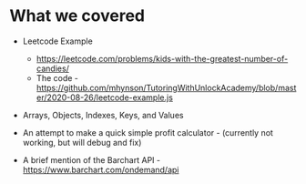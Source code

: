 # What we covered

- Leetcode Example
  - https://leetcode.com/problems/kids-with-the-greatest-number-of-candies/
  - The code - https://github.com/mhynson/TutoringWithUnlockAcademy/blob/master/2020-08-26/leetcode-example.js

- Arrays, Objects, Indexes, Keys, and Values
- An attempt to make a quick simple profit calculator - (currently not working, but will debug and fix)

- A brief mention of the Barchart API - https://www.barchart.com/ondemand/api
